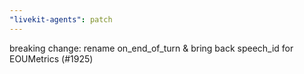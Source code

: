 ```yaml
---
"livekit-agents": patch
---
```


breaking change: rename on_end_of_turn & bring back speech_id for EOUMetrics (#1925)
